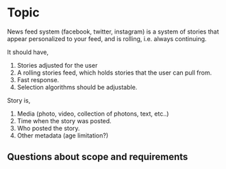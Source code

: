 # Topic

News feed system (facebook, twitter, instagram) is a system of stories that appear personalized to your feed, and is rolling, i.e. always continuing.

It should have,

1. Stories adjusted for the user
1. A rolling stories feed, which holds stories that the user can pull from.
1. Fast response.
1. Selection algorithms should be adjustable.

Story is,

1. Media (photo, video, collection of photons, text, etc..)
1. Time when the story was posted.
1. Who posted the story.
1. Other metadata (age limitation?)

## Questions about scope and requirements
